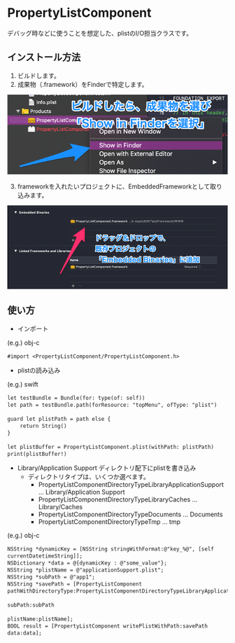 # PropertyListComponent

デバッグ時などに使うことを想定した、plistのI/O担当クラスです。

## インストール方法

1. ビルドします。
2. 成果物（.framework）をFinderで特定します。
<img src="https://github.com/YI201610/PropertyListComponent/blob/develop/images/build.png" width="600">

3. frameworkを入れたいプロジェクトに、EmbeddedFrameworkとして取り込みます。
<img src="https://github.com/YI201610/PropertyListComponent/blob/develop/images/install.png" width="600">

## 使い方

- インポート

(e.g.) obj-c

```
#import <PropertyListComponent/PropertyListComponent.h>
```

- plistの読み込み

(e.g.) swift

```
let testBundle = Bundle(for: type(of: self))
let path = testBundle.path(forResource: "topMenu", ofType: "plist")
        
guard let plistPath = path else {
	return String()
}

let plistBuffer = PropertyListComponent.plist(withPath: plistPath)
print(plistBuffer!)
```

- Library/Application Support ディレクトリ配下にplistを書き込み
  - ディレクトリタイプは、いくつか選べます。
	- PropertyListComponentDirectoryTypeLibraryApplicationSupport ... Library/Application Support
    - PropertyListComponentDirectoryTypeLibraryCaches ... Library/Caches
	- PropertyListComponentDirectoryTypeDocuments ... Documents
	- PropertyListComponentDirectoryTypeTmp ... tmp

(e.g.) obj-c

```
NSString *dynamicKey = [NSString stringWithFormat:@"key_%@", [self currentDatetimeString]];
NSDictionary *data = @{dynamicKey : @"some_value"};
NSString *plistName = @"applicationSupport.plist";
NSString *subPath = @"app1";
NSString *savePath = [PropertyListComponent pathWithDirectoryType:PropertyListComponentDirectoryTypeLibraryApplicationSupport
                                                              subPath:subPath
                                                            plistName:plistName];
BOOL result = [PropertyListComponent writePlistWithPath:savePath data:data];
```


